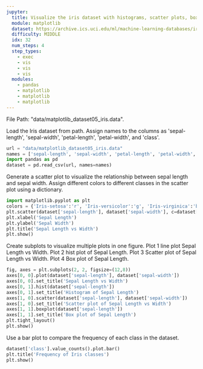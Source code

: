 ```yaml
---
jupyter:
  title: Visualize the iris dataset with histograms, scatter plots, box plots, line plots, and pie charts.
  module: matplotlib
  dataset: https://archive.ics.uci.edu/ml/machine-learning-databases/iris/iris.data
  difficulty: MIDDLE
  idx: 32
  num_steps: 4
  step_types:
    - exec
    - vis
    - vis
    - vis
  modules: 
    - pandas
    - matplotlib
    - matplotlib
    - matplotlib
---
```


File Path: "data/matplotlib_dataset05_iris.data".

Load the Iris dataset from path. Assign names to the columns as 'sepal-length', 'sepal-width', 'petal-length', 'petal-width', and 'class'.
```python
url = "data/matplotlib_dataset05_iris.data"
names = ['sepal-length', 'sepal-width', 'petal-length', 'petal-width', 'class']
import pandas as pd
dataset = pd.read_csv(url, names=names)
```

Generate a scatter plot to visualize the relationship between sepal length and sepal width. Assign different colors to different classes in the scatter plot using a dictionary.
```python
import matplotlib.pyplot as plt
colors = {'Iris-setosa':'r', 'Iris-versicolor':'g', 'Iris-virginica':'b'}
plt.scatter(dataset['sepal-length'], dataset['sepal-width'], c=dataset['class'].apply(lambda x: colors[x]))
plt.xlabel('Sepal Length')
plt.ylabel('Sepal Width')
plt.title('Sepal Length vs Width')
plt.show()
```

Create subplots to visualize multiple plots in one figure. Plot 1 line plot Sepal Length vs Width. Plot 2 hist plot of Sepal Length. Plot 3 Scatter plot of Sepal Length vs Width. Plot 4 Box plot of Sepal Length.
```python
fig, axes = plt.subplots(2, 2, figsize=(12,8))
axes[0, 0].plot(dataset['sepal-length'], dataset['sepal-width'])
axes[0, 0].set_title('Sepal Length vs Width')
axes[0, 1].hist(dataset['sepal-length'])
axes[0, 1].set_title('Histogram of Sepal Length')
axes[1, 0].scatter(dataset['sepal-length'], dataset['sepal-width'])
axes[1, 0].set_title('Scatter plot of Sepal Length vs Width')
axes[1, 1].boxplot(dataset['sepal-length'])
axes[1, 1].set_title('Box plot of Sepal Length')
plt.tight_layout()
plt.show()
```

Use a bar plot to compare the frequency of each class in the dataset.
```python
dataset['class'].value_counts().plot.bar()
plt.title('Frequency of Iris classes')
plt.show()
```